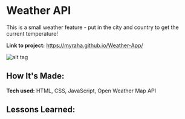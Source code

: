 # Weather API

This is a small weather feature - put in the city and country to get the current temperature!

**Link to project:** https://myraha.github.io/Weather-App/

![alt tag]()

## How It's Made:

**Tech used:** HTML, CSS, JavaScript, Open Weather Map API


## Lessons Learned:

